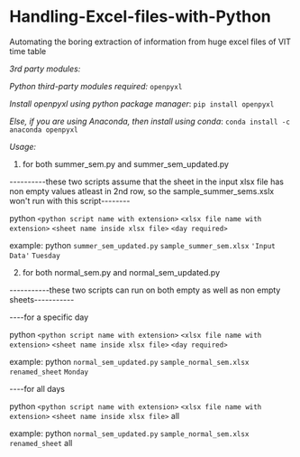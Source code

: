 # Handling-Excel-files-with-Python
Automating the boring extraction of information from huge excel files of VIT time table

*3rd party modules:*

*Python third-party modules required:* `openpyxl`

*Install openpyxl using python package manager*: `pip install openpyxl`

*Else, if you are using Anaconda, then install using conda*: `conda install -c anaconda openpyxl`

*Usage:*
1. for both summer_sem.py and summer_sem_updated.py

  ----------these two scripts assume that the sheet in the input xlsx file has non empty values atleast in 2nd row, so the sample_summer_sems.xslx won't run with this script--------

  python `<python script name with extension>` `<xlsx file name with extension>` `<sheet name inside xlsx file>` `<day required>`

  example:
  python `summer_sem_updated.py` `sample_summer_sem.xlsx` `'Input Data'` `Tuesday`

2. for both normal_sem.py and normal_sem_updated.py

  -----------these two scripts can run on both empty as well as non empty sheets-----------

  ----for a specific day

  python `<python script name with extension>` `<xlsx file name with extension>` `<sheet name inside xlsx file>` `<day required>`

  example:
  python `normal_sem_updated.py` `sample_normal_sem.xlsx` `renamed_sheet` `Monday`

  ----for all days

  python `<python script name with extension>` `<xlsx file name with extension>` `<sheet name inside xlsx file>` all

  example:
  python `normal_sem_updated.py` `sample_normal_sem.xlsx` `renamed_sheet` all
